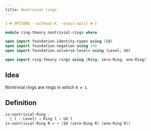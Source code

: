 ```yaml
---
title: Nontrivial rings
---
```


```agda
{-# OPTIONS --without-K --exact-split #-}

module ring-theory.nontrivial-rings where

open import foundation.identity-types using (Id)
open import foundation.negation using (¬)
open import foundation.universe-levels using (Level; UU)

open import ring-theory.rings using (Ring; zero-Ring; one-Ring)
```

## Idea

Nontrivial rings are rings in which `0 ≠ 1`.

## Definition

```agda
is-nontrivial-Ring :
  { l : Level} → Ring l → UU l
is-nontrivial-Ring R = ¬ (Id (zero-Ring R) (one-Ring R))
```

